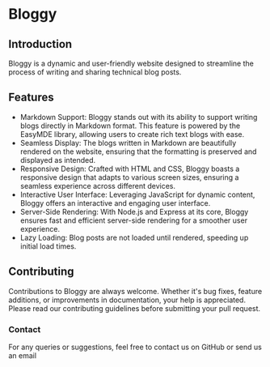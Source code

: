 # Bloggy
## Introduction

Bloggy is a dynamic and user-friendly website designed to streamline the process of writing and sharing technical blog posts.

## Features

* Markdown Support: Bloggy stands out with its ability to support writing blogs directly in Markdown format. This feature is powered by the EasyMDE library, allowing users to create rich text blogs with ease.
* Seamless Display: The blogs written in Markdown are beautifully rendered on the website, ensuring that the formatting is preserved and displayed as intended.
* Responsive Design: Crafted with HTML and CSS, Bloggy boasts a responsive design that adapts to various screen sizes, ensuring a seamless experience across different devices.
* Interactive User Interface: Leveraging JavaScript for dynamic content, Bloggy offers an interactive and engaging user interface.
* Server-Side Rendering: With Node.js and Express at its core, Bloggy ensures fast and efficient server-side rendering for a smoother user experience.
* Lazy Loading: Blog posts are not loaded until rendered, speeding up initial load times.

## Contributing

Contributions to Bloggy are always welcome. Whether it's bug fixes, feature additions, or improvements in documentation, your help is appreciated. Please read our contributing guidelines before submitting your pull request.

### Contact

For any queries or suggestions, feel free to contact us on GitHub or send us an email
